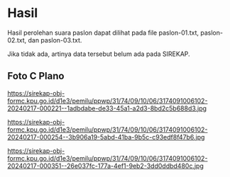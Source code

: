 # Hasil

Hasil perolehan suara paslon dapat dilihat pada file paslon-01.txt, paslon-02.txt, dan paslon-03.txt.

Jika tidak ada, artinya data tersebut belum ada pada SIREKAP.

## Foto C Plano

https://sirekap-obj-formc.kpu.go.id/d1e3/pemilu/ppwp/31/74/09/10/06/3174091006102-20240217-000221--1adbdabe-de33-45a1-a2d3-8bd2c5b688d3.jpg

https://sirekap-obj-formc.kpu.go.id/d1e3/pemilu/ppwp/31/74/09/10/06/3174091006102-20240217-000254--3b906a19-5abd-41ba-9b5c-c93edf8f47b6.jpg

https://sirekap-obj-formc.kpu.go.id/d1e3/pemilu/ppwp/31/74/09/10/06/3174091006102-20240217-000351--26e037fc-177a-4ef1-9eb2-3dd0ddbd480c.jpg
